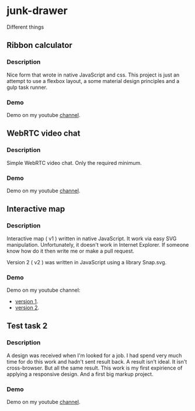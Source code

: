 # junk-drawer
Different things

## Ribbon calculator

### Description
Nice form that wrote in native JavaScript and css. This project is just an attempt to use a flexbox layout, a some material design principles and a gulp task runner.

### Demo
Demo on my youtube [channel](https://www.youtube.com/watch?v=427VRbzOT-M).


## WebRTC video chat

### Description
Simple WebRTC video chat. Only the required minimum.

### Demo
Demo on my youtube [channel](https://youtu.be/jYXG8OIekow).



## Interactive map

### Description
Interactive map ( v1 ) written in native JavaScript. It work via easy SVG manipulation. Unfortunately, it doesn't work in Internet Explorer. If someone know how do it then write me or make a pull request.

Version 2 ( v2 ) was written in JavaScript using a library Snap.svg.

### Demo
Demo on my youtube channel:
- [version 1](https://youtu.be/J5P-4pHzh6E).
- [version 2](https://youtu.be/PLgkDVAbYQk).



## Test task 2

### Description
A design was received when I'm looked for a job. I had spend very much time for do this work and hadn't sent result back. A result isn't ideal. It isn't cross-browser. But all the same result. This work is my first expirience of applying a responsive design. And a first big markup project.

### Demo
Demo on my youtube [channel](https://youtu.be/H0lRykz-x1M).